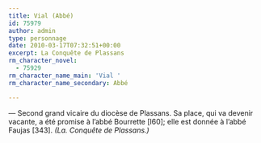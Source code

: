 ```yaml
---
title: Vial (Abbé)
id: 75979
author: admin
type: personnage
date: 2010-03-17T07:32:51+00:00
excerpt: La Conquête de Plassans
rm_character_novel:
  - 75929
rm_character_name_main: 'Vial '
rm_character_name_secondary: Abbé

---
```

— Second grand vicaire du diocèse de Plassans. Sa place, qui va devenir vacante, a été promise à l&rsquo;abbé Bourrette [l60]; elle est donnée à l&rsquo;abbé Faujas [343]. _(La. Conquête de Plassans.)_